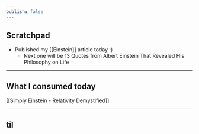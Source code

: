 ```yaml
---
publish: false
---
```


## Scratchpad
- Published my [[Einstein]] article today :)
	- Next one will be 13 Quotes from Albert Einstein That Revealed His Philosophy on Life


***
## What I consumed today
[[Simply Einstein - Relativity Demystified]]


***
## til


